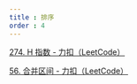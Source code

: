 ```yaml
---
title : 排序
order : 4
---
```


[274. H 指数 - 力扣（LeetCode）](https://leetcode.cn/problems/h-index/description/?envType=study-plan-v2&envId=top-interview-150)

[56. 合并区间 - 力扣（LeetCode）](https://leetcode.cn/problems/merge-intervals/description/?envType=study-plan-v2&envId=top-interview-150)
